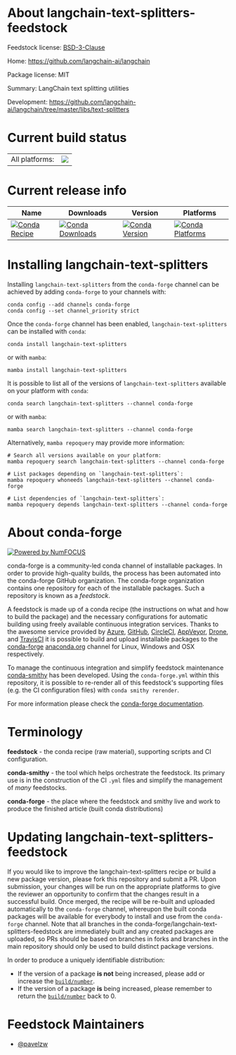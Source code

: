 About langchain-text-splitters-feedstock
========================================

Feedstock license: [BSD-3-Clause](https://github.com/conda-forge/langchain-text-splitters-feedstock/blob/main/LICENSE.txt)

Home: https://github.com/langchain-ai/langchain

Package license: MIT

Summary: LangChain text splitting utilities

Development: https://github.com/langchain-ai/langchain/tree/master/libs/text-splitters

Current build status
====================


<table><tr><td>All platforms:</td>
    <td>
      <a href="https://dev.azure.com/conda-forge/feedstock-builds/_build/latest?definitionId=21761&branchName=main">
        <img src="https://dev.azure.com/conda-forge/feedstock-builds/_apis/build/status/langchain-text-splitters-feedstock?branchName=main">
      </a>
    </td>
  </tr>
</table>

Current release info
====================

| Name | Downloads | Version | Platforms |
| --- | --- | --- | --- |
| [![Conda Recipe](https://img.shields.io/badge/recipe-langchain--text--splitters-green.svg)](https://anaconda.org/conda-forge/langchain-text-splitters) | [![Conda Downloads](https://img.shields.io/conda/dn/conda-forge/langchain-text-splitters.svg)](https://anaconda.org/conda-forge/langchain-text-splitters) | [![Conda Version](https://img.shields.io/conda/vn/conda-forge/langchain-text-splitters.svg)](https://anaconda.org/conda-forge/langchain-text-splitters) | [![Conda Platforms](https://img.shields.io/conda/pn/conda-forge/langchain-text-splitters.svg)](https://anaconda.org/conda-forge/langchain-text-splitters) |

Installing langchain-text-splitters
===================================

Installing `langchain-text-splitters` from the `conda-forge` channel can be achieved by adding `conda-forge` to your channels with:

```
conda config --add channels conda-forge
conda config --set channel_priority strict
```

Once the `conda-forge` channel has been enabled, `langchain-text-splitters` can be installed with `conda`:

```
conda install langchain-text-splitters
```

or with `mamba`:

```
mamba install langchain-text-splitters
```

It is possible to list all of the versions of `langchain-text-splitters` available on your platform with `conda`:

```
conda search langchain-text-splitters --channel conda-forge
```

or with `mamba`:

```
mamba search langchain-text-splitters --channel conda-forge
```

Alternatively, `mamba repoquery` may provide more information:

```
# Search all versions available on your platform:
mamba repoquery search langchain-text-splitters --channel conda-forge

# List packages depending on `langchain-text-splitters`:
mamba repoquery whoneeds langchain-text-splitters --channel conda-forge

# List dependencies of `langchain-text-splitters`:
mamba repoquery depends langchain-text-splitters --channel conda-forge
```


About conda-forge
=================

[![Powered by
NumFOCUS](https://img.shields.io/badge/powered%20by-NumFOCUS-orange.svg?style=flat&colorA=E1523D&colorB=007D8A)](https://numfocus.org)

conda-forge is a community-led conda channel of installable packages.
In order to provide high-quality builds, the process has been automated into the
conda-forge GitHub organization. The conda-forge organization contains one repository
for each of the installable packages. Such a repository is known as a *feedstock*.

A feedstock is made up of a conda recipe (the instructions on what and how to build
the package) and the necessary configurations for automatic building using freely
available continuous integration services. Thanks to the awesome service provided by
[Azure](https://azure.microsoft.com/en-us/services/devops/), [GitHub](https://github.com/),
[CircleCI](https://circleci.com/), [AppVeyor](https://www.appveyor.com/),
[Drone](https://cloud.drone.io/welcome), and [TravisCI](https://travis-ci.com/)
it is possible to build and upload installable packages to the
[conda-forge](https://anaconda.org/conda-forge) [anaconda.org](https://anaconda.org/)
channel for Linux, Windows and OSX respectively.

To manage the continuous integration and simplify feedstock maintenance
[conda-smithy](https://github.com/conda-forge/conda-smithy) has been developed.
Using the ``conda-forge.yml`` within this repository, it is possible to re-render all of
this feedstock's supporting files (e.g. the CI configuration files) with ``conda smithy rerender``.

For more information please check the [conda-forge documentation](https://conda-forge.org/docs/).

Terminology
===========

**feedstock** - the conda recipe (raw material), supporting scripts and CI configuration.

**conda-smithy** - the tool which helps orchestrate the feedstock.
                   Its primary use is in the construction of the CI ``.yml`` files
                   and simplify the management of *many* feedstocks.

**conda-forge** - the place where the feedstock and smithy live and work to
                  produce the finished article (built conda distributions)


Updating langchain-text-splitters-feedstock
===========================================

If you would like to improve the langchain-text-splitters recipe or build a new
package version, please fork this repository and submit a PR. Upon submission,
your changes will be run on the appropriate platforms to give the reviewer an
opportunity to confirm that the changes result in a successful build. Once
merged, the recipe will be re-built and uploaded automatically to the
`conda-forge` channel, whereupon the built conda packages will be available for
everybody to install and use from the `conda-forge` channel.
Note that all branches in the conda-forge/langchain-text-splitters-feedstock are
immediately built and any created packages are uploaded, so PRs should be based
on branches in forks and branches in the main repository should only be used to
build distinct package versions.

In order to produce a uniquely identifiable distribution:
 * If the version of a package **is not** being increased, please add or increase
   the [``build/number``](https://docs.conda.io/projects/conda-build/en/latest/resources/define-metadata.html#build-number-and-string).
 * If the version of a package **is** being increased, please remember to return
   the [``build/number``](https://docs.conda.io/projects/conda-build/en/latest/resources/define-metadata.html#build-number-and-string)
   back to 0.

Feedstock Maintainers
=====================

* [@pavelzw](https://github.com/pavelzw/)


